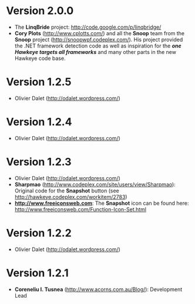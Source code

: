 Version 2.0.0
=============
* The **LinqBride** project: <http://code.google.com/p/linqbridge/>
* **Cory Plots** (<http://www.cplotts.com/>) and all the **Snoop** team from the **Snoop** project (<http://snoopwpf.codeplex.com/>). 
His project provided the .NET framework detection code as well as inspiration for the ***one Hawkeye targets all frameworks*** and many other parts in the new Hawkeye code base.

Version 1.2.5
=============
* Olivier Dalet (<http://odalet.wordpress.com/>)

Version 1.2.4
=============
* Olivier Dalet (<http://odalet.wordpress.com/>)

Version 1.2.3
=============
* Olivier Dalet (<http://odalet.wordpress.com/>)
* **Sharpmao** (<http://www.codeplex.com/site/users/view/Sharpmao>): Original code for the **Snapshot** button (see <http://hawkeye.codeplex.com/workitem/2783>)
* **<http://www.freeiconsweb.com>**: The **Snapshot** icon can be found here: <http://www.freeiconsweb.com/Function-Icon-Set.html>	

Version 1.2.2
=============
* Olivier Dalet (<http://odalet.wordpress.com/>)

Version 1.2.1
=============
* **Coreneliu I. Tusnea** (<http://www.acorns.com.au/Blog/>): Development Lead